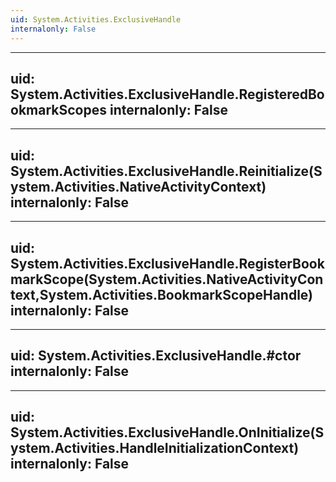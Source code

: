 ```yaml
---
uid: System.Activities.ExclusiveHandle
internalonly: False
---
```


---
uid: System.Activities.ExclusiveHandle.RegisteredBookmarkScopes
internalonly: False
---

---
uid: System.Activities.ExclusiveHandle.Reinitialize(System.Activities.NativeActivityContext)
internalonly: False
---

---
uid: System.Activities.ExclusiveHandle.RegisterBookmarkScope(System.Activities.NativeActivityContext,System.Activities.BookmarkScopeHandle)
internalonly: False
---

---
uid: System.Activities.ExclusiveHandle.#ctor
internalonly: False
---

---
uid: System.Activities.ExclusiveHandle.OnInitialize(System.Activities.HandleInitializationContext)
internalonly: False
---
